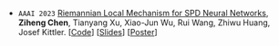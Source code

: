 - ``AAAI 2023`` 
[Riemannian Local Mechanism for SPD Neural Networks](https://ojs.aaai.org/index.php/AAAI/article/view/25867/25639),
**Ziheng Chen**, Tianyang Xu, Xiao-Jun Wu, Rui Wang, Zhiwu Huang, Josef Kittler.
[[Code](https://github.com/GitZH-Chen/MSNet)] 
[[Slides](https://github.com/GitZH-Chen/MSNet/blob/main/AAAI23-Riemannian%20Local%20Mechanism.pdf)] 
[[Poster](https://github.com/GitZH-Chen/MSNet/blob/main/AAAI23_POSTER_Submanifolds.pdf)]